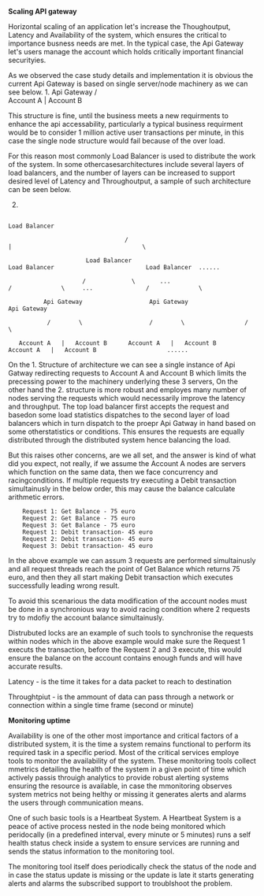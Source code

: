 **Scaling API gateway**

Horizontal scaling of an application let's increase the Thoughoutput, Latency and Availability of the system, which ensures the critical to importance busness needs are met. In the typical case, the Api Gateway let's users manage the account which holds critically important financial securityies. 


As we observed the case study details and implementation it is obvious the current Api Gateway is based on single server/node machinery as we can see below. 
1. 
           Api Gateway
            /        \
    Account A   |   Account B


This structure is fine, until the business meets a new requirments to enhance the api accessability, particularly a typical business requirment would be to consider 1 million active user transactions per minute, in this case the single node structure would fail because of the over load.

For this reason most commonly Load Balancer is used to distribute the work of the system. In some othercasesarchitectures include several layers of load balancers, and the number of layers can be increased to support desired level of Latency and Throughoutput, a sample of such architecture can be seen below.

2. 
                                       
                                                                         Load Balancer
                                                          
                                     /                                          |                                     \
                                                           
                          Load Balancer                                    Load Balancer                          Load Balancer  ......
                          
                         /             \       ...                        /              \     ...               /              \
                          
              Api Gateway                   Api Gateway                 Api Gateway
              
               /        \                   /        \                 /           \
               
       Account A   |   Account B      Account A   |   Account B     Account A   |   Account B                    ......
    
    
On the 1. Structure of architecture we can see a single instance of Api Gatway redirecting requests to Account A and Account B which limits the precessing power to the machinery underlying these 3 servers, On the other hand the 2. structure is more robust and employes many number of nodes serving the requests which would necessarily improve the latency and throughput. The top load balancer first accepts the request and basedon some load statistics dispatches to the second layer of load balancers which in turn dispatch to the proepr Api Gatway in hand based on some otherstatistics or conditions. This ensures the requests are equally distributed through the distributed system hence balancing the load.
    
But this raises other concerns, are we all set, and the answer is kind of what did you expect, not really, if we assume the Account A nodes are servers which function on the same data, then we face concurrency and racingconditions. If multiple requests try executing a Debit transaction simultainusly in the below order, this may cause the balance calculate arithmetic errors.

        Request 1: Get Balance - 75 euro
        Request 2: Get Balance - 75 euro
        Request 3: Get Balance - 75 euro
        Request 1: Debit transaction- 45 euro
        Request 2: Debit transaction- 45 euro
        Request 3: Debit transaction- 45 euro
        
In the above example we can assum 3 requests are performed simultainusly and all request threads reach the point of Get Balance which returns 75 euro, and then they all start making Debit transaction which executes successfully leading wrong result.


To avoid this scenarious the data modification of the account nodes must be done in a synchronious way to avoid racing condition where 2 requests try to mdofiy the account balance simultainusly. 

Distrubuted locks are an example of such tools to synchronise the requests within nodes which in the above example would make sure the Request 1 executs the transaction, before the Request 2 and 3 execute, this would ensure the balance on the account contains enough funds and will have accurate results. 
        
        
Latency - is the time it takes for a data packet to reach to destination

Throughtpiut - is the ammount of data can pass through a network or connection within a single time frame (second or minute)



      





**Monitoring uptime**

Availability is one of the other most importance and critical factors of a distributed system, it is the time a system remains functional to perform its required task in a specific period. Most of the critical services employe tools to monitor the availability of the system. These monitoring tools collect mmetrics detailing the health of the system in a given point of time which actively passis throuigh analytics to provide robust alerting systems ensuring the resource is available, in case the mmonitoring observes system metrics not being helthy or missing it generates alerts and alarms the users through communication means.

One of such basic tools is a Heartbeat System. A Heartbeat System is a peace of active process nested in the node being monitored which peridocally (in a predefined interval, every minute or 5 minutes) runs a self health status check inside a system to ensure services are running and sends the status information to the monitoring tool. 

The monitoring tool itself does periodically check the status of the node and in case the status update is missing or the update is late it starts generating alerts and alarms the subscribed support to troublshoot the problem.


